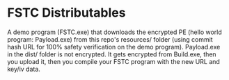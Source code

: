 # FSTC Distributables

A demo program (FSTC.exe) that downloads the encrypted PE (hello world program: Payload.exe) from this repo's resources/ folder (using commit hash URL for 100% safety verification on the demo program). Payload.exe in the dist/ folder is not encrypted. It gets encrypted from Build.exe, then you upload it, then you compile your FSTC program with the new URL and key/iv data.

